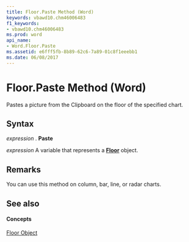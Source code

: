 ```yaml
---
title: Floor.Paste Method (Word)
keywords: vbawd10.chm46006483
f1_keywords:
- vbawd10.chm46006483
ms.prod: word
api_name:
- Word.Floor.Paste
ms.assetid: e6fff5fb-8b89-62c6-7a89-01c8f1eeebb1
ms.date: 06/08/2017
---
```



# Floor.Paste Method (Word)

Pastes a picture from the Clipboard on the floor of the specified chart.


## Syntax

 _expression_ . **Paste**

 _expression_ A variable that represents a **[Floor](Word.Floor.md)** object.


## Remarks

You can use this method on column, bar, line, or radar charts.


## See also


#### Concepts


[Floor Object](Word.Floor.md)

